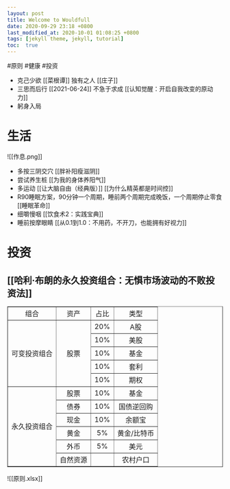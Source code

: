 ```yaml
---
layout: post
title: Welcome to Wouldfull
date: 2020-09-29 23:18 +0800
last_modified_at: 2020-10-01 01:08:25 +0800
tags: [jekyll theme, jekyll, tutorial]
toc:  true
---
```

#原则 #健康 #投资
- 克己少欲 [[菜根谭]]  独有之人 [[庄子]]
- 三思而后行 [[2021-06-24]] 不急于求成 [[认知觉醒：开启自我改变的原动力]]
- 躬身入局

# 生活
![[作息.png]]
- 多按三阴交穴  [[胖补阳瘦滋阴]]
- 尝试养生桩  [[为我的身体养阳气]]
- 多运动  [[让大脑自由（经典版）]] [[为什么精英都是时间控]]
- R90睡眠方案，90分钟一个周期，睡前两个周期完成晚饭，一个周期停止零食  [[睡眠革命]]
- 细嚼慢咽  [[饮食术2：实践宝典]]
- 睡前按摩眼睛  [[从0.1到1.0：不用药，不开刀，也能拥有好视力]]


# 投资
[[哈利·布朗的永久投资组合：无惧市场波动的不败投资法]]
- 
<table border="1">
    <tr align="center">
        <td>组合</td>
        <td>资产</td>
        <td>占比</td>
        <td>类型</td>
    </tr>
    <tr align="center">
        <td rowspan="5">可变投资组合</td>
        <td rowspan="5">股票</td>
        <td>20%</td>
        <td>A股</td>
    </tr>
    <tr align="center">
        <td>10%</td>
        <td>美股</td>
    </tr>
    <tr align="center">
        <td>10%</td>
        <td>基金</td>
    </tr>
    <tr align="center">
        <td>10%</td>
        <td>套利</td>
    </tr>
    <tr align="center">
        <td>10%</td>
        <td>期权</td>
    </tr>
    <tr align="center">
        <td rowspan="6">永久投资组合</td>
        <td >股票</td>
        <td>10%</td>
        <td>基金</td>
    </tr>
    <tr align="center">
        <td>债券</td>
        <td>10%</td>
        <td>国债逆回购</td>
    </tr>
    <tr align="center">
        <td>现金</td>
        <td>10%</td>
        <td>余额宝</td>
    </tr>
    <tr align="center">
        <td>黄金</td>
        <td>5%</td>
        <td>黄金/比特币</td>
    </tr>
    <tr align="center">
        <td>外币</td>
        <td>5%</td>
        <td>美元</td>
    </tr>
    <tr align="center">
        <td>自然资源</td>
        <td></td>
        <td>农村户口</td>
    </tr>
</table>

![[原则.xlsx]]